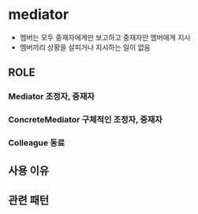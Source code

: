 # mediator

- 멤버는 모두 중재자에게만 보고하고 중재자만 멤버에게 지시
- 멤버끼리 상황을 살피거나 지시하는 일이 없음

## ROLE

### Mediator 조정자, 중재자

### ConcreteMediator 구체적인 조정자, 중재자

### Colleague 동료

## 사용 이유

## 관련 패턴

